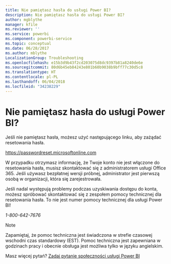 ```yaml
---
title: Nie pamiętasz hasła do usługi Power BI?
description: Nie pamiętasz hasła do usługi Power BI?
author: mgblythe
manager: kfile
ms.reviewer: ''
ms.service: powerbi
ms.component: powerbi-service
ms.topic: conceptual
ms.date: 06/28/2017
ms.author: mblythe
LocalizationGroup: Troubleshooting
ms.openlocfilehash: e15b3d9b43f2cd203075d8dc9397b81a8240de6e
ms.sourcegitcommit: 80d6b45eb84243e801b60b9038b9bff77c30d5c8
ms.translationtype: HT
ms.contentlocale: pl-PL
ms.lasthandoff: 06/04/2018
ms.locfileid: "34238229"
---
```

# <a name="forgot-your-password-for-power-bi"></a>Nie pamiętasz hasła do usługi Power BI?
Jeśli nie pamiętasz hasła, możesz użyć następującego linku, aby zażądać resetowania hasła.

<https://passwordreset.microsoftonline.com>

W przypadku otrzymasz informację, że Twoje konto nie jest włączone do resetowania hasła, musisz skontaktować się z administratorem usługi Office 365. Jeśli używasz bezpłatnej wersji próbnej, administrator jest pierwszą osobą w organizacji, która się zarejestrowała.

Jeśli nadal występują problemy podczas uzyskiwania dostępu do konta, możesz spróbować skontaktować się z zespołem pomocy technicznej dla resetowania hasła. To nie jest numer pomocy technicznej dla usługi Power BI!

*1-800-642-7676*

> [!NOTE]
> Zapamiętaj, że pomoc techniczna jest świadczona w strefie czasowej wschodni czas standardowy (EST). Pomoc techniczna jest zapewniana w godzinach pracy i obecnie obsługa jest możliwa tylko w języku angielskim.
> 
> 

Masz więcej pytań? [Zadaj pytanie społeczności usługi Power BI](http://community.powerbi.com/)

